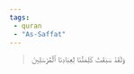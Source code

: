 ```yaml
---
tags: 
 - quran 
 - "As-Saffat"
---
```


> وَلَقَدۡ سَبَقَتۡ كَلِمَتُنَا لِعِبَادِنَا ٱلۡمُرۡسَلِينَ
